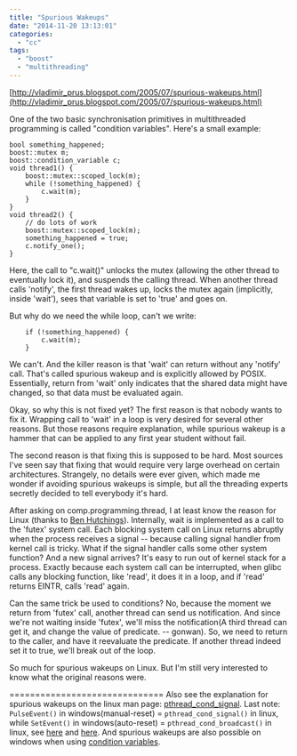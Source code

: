 ```yaml
---
title: "Spurious Wakeups"
date: "2014-11-20 13:13:01"
categories: 
  - "cc"
tags: 
  - "boost"
  - "multithreading"
---
```


[http://vladimir_prus.blogspot.com/2005/07/spurious-wakeups.html](http://vladimir_prus.blogspot.com/2005/07/spurious-wakeups.html)

One of the two basic synchronisation primitives in multithreaded programming is called "condition variables". Here's a small example:

```
bool something_happened;
boost::mutex m;
boost::condition_variable c;
void thread1() {
    boost::mutex::scoped_lock(m);
    while (!something_happened) {
        c.wait(m);
    }
}
void thread2() {
    // do lots of work
    boost::mutex::scoped_lock(m);
    something_happened = true;
    c.notify_one();
}
```

Here, the call to "c.wait()" unlocks the mutex (allowing the other thread to eventually lock it), and suspends the calling thread. When another thread calls 'notify', the first thread wakes up, locks the mutex again (implicitly, inside 'wait'), sees that variable is set to 'true' and goes on.

But why do we need the while loop, can't we write:

```
    if (!something_happened) {
        c.wait(m);
    }
```

We can't. And the killer reason is that 'wait' can return without any 'notify' call. That's called spurious wakeup and is explicitly allowed by POSIX. Essentially, return from 'wait' only indicates that the shared data might have changed, so that data must be evaluated again.

Okay, so why this is not fixed yet? The first reason is that nobody wants to fix it. Wrapping call to 'wait' in a loop is very desired for several other reasons. But those reasons require explanation, while spurious wakeup is a hammer that can be applied to any first year student without fail.

The second reason is that fixing this is supposed to be hard. Most sources I've seen say that fixing that would require very large overhead on certain architectures. Strangely, no details were ever given, which made me wonder if avoiding spurious wakeups is simple, but all the threading experts secretly decided to tell everybody it's hard.

After asking on comp.programming.thread, I at least know the reason for Linux (thanks to [Ben Hutchings](http://groups-beta.google.com/group/comp.programming.threads/msg/aca08ebdab2cbf52)). Internally, wait is implemented as a call to the 'futex' system call. Each blocking system call on Linux returns abruptly when the process receives a signal -- because calling signal handler from kernel call is tricky. What if the signal handler calls some other system function? And a new signal arrives? It's easy to run out of kernel stack for a process. Exactly because each system call can be interrupted, when glibc calls any blocking function, like 'read', it does it in a loop, and if 'read' returns EINTR, calls 'read' again.

Can the same trick be used to conditions? No, because the moment we return from 'futex' call, another thread can send us notification. And since we're not waiting inside 'futex', we'll miss the notification(A third thread can get it, and change the value of predicate. -- gonwan). So, we need to return to the caller, and have it reevaluate the predicate. If another thread indeed set it to true, we'll break out of the loop.

So much for spurious wakeups on Linux. But I'm still very interested to know what the original reasons were.

\============================== Also see the explanation for spurious wakeups on the linux man page: [pthread_cond_signal](http://linux.die.net/man/3/pthread_cond_signal). Last note: `PulseEvent()` in windows(manual-reset) = `pthread_cond_signal()` in linux, while `SetEvent()` in windows(auto-reset) = `pthread_cond_broadcast()` in linux, see [here](http://blogs.msdn.com/b/csliu/archive/2009/03/20/windows-unix-and-ansi-c-api-comparison.aspx) and [here](http://www.cs.wustl.edu/~schmidt/win32-cv-1.html). And spurious wakeups are also possible on windows when using [condition variables](http://msdn.microsoft.com/en-us/library/windows/desktop/ms682052%28v=vs.85%29.aspx).
